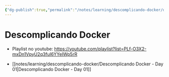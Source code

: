 ```yaml
---
{"dg-publish":true,"permalink":"/notes/learning/descomplicando-docker/descomplicando-docker/","dgHomeLink":true,"dgPassFrontmatter":false,"dgShowBacklinks":true,"dgShowLocalGraph":true}
---
```


# Descomplicando Docker
- Playlist no youtube: <https://youtube.com/playlist?list=PLf-O3X2-mxDn1VpyU2q3fuI6YYeIWp5rR>

- [[notes/learning/descomplicando-docker/Descomplicando Docker - Day 01|Descomplicando Docker - Day 01]]

